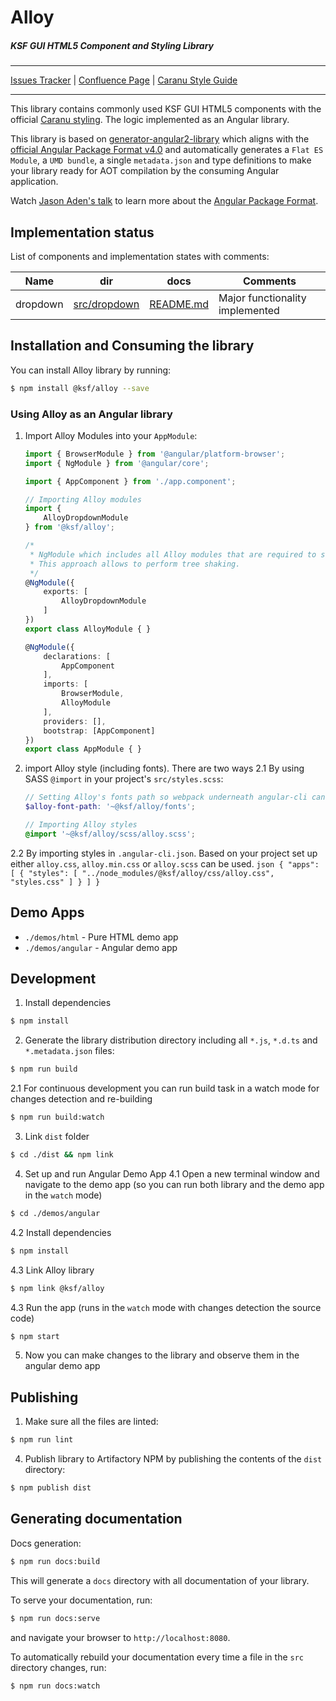 Alloy
===========

##### KSF GUI HTML5 Component and Styling Library

---
[Issues Tracker](https://jira.it.keysight.com/projects/ALLOY) | [Confluence Page](https://confluence.it.keysight.com/display/KsfGui/About+Alloy) | [Caranu Style Guide](https://confluence.it.keysight.com/display/guiGuild/Visual+Style+Guide+-+Both+Schemes+-+Updated)

---

This library contains commonly used KSF GUI HTML5 components with the official [Caranu styling](https://confluence.it.keysight.com/display/guiGuild/Visual+Style+Guide+-+Both+Schemes+-+Updated?preview=/39592284/39592281/Keysight-Style_Guide2.pdf).
The logic implemented as an Angular library.


This library is based on [generator-angular2-library](https://github.com/jvandemo/generator-angular2-library) which aligns with the [official Angular Package Format v4.0](https://goo.gl/AMOU5G) and automatically generates a `Flat ES Module`, a `UMD bundle`, a single `metadata.json` and type definitions to make your library ready for AOT compilation by the consuming Angular application.

Watch [Jason Aden's talk](https://www.youtube.com/watch?v=unICbsPGFIA) to learn more about the [Angular Package Format](https://goo.gl/AMOU5G).

## Implementation status
List of components and implementation states with comments:

| Name            | dir          | docs                                                                               | Comments                                  |
| --------------- | ------------ | ---------------------------------------------------------------------------------- | ----------------------------------------- |
| dropdown        | [src/dropdown](https://bitbucket.it.keysight.com/projects/KSFGUI/repos/alloy/browse/src/dropdown) | [README.md](https://bitbucket.it.keysight.com/projects/KSFGUI/repos/alloy/browse/src/dropdown) | Major functionality implemented|

## Installation and Consuming the library

You can install Alloy library by running:

```bash
$ npm install @ksf/alloy --save
```

### Using Alloy as an Angular library

1. Import Alloy Modules into your `AppModule`:
    ```typescript
    import { BrowserModule } from '@angular/platform-browser';
    import { NgModule } from '@angular/core';

    import { AppComponent } from './app.component';

    // Importing Alloy modules
    import {
        AlloyDropdownModule
    } from '@ksf/alloy';

    /*
     * NgModule which includes all Alloy modules that are required to serve the demo app.
     * This approach allows to perform tree shaking.
     */
    @NgModule({
        exports: [
            AlloyDropdownModule
        ]
    })
    export class AlloyModule { }

    @NgModule({
        declarations: [
            AppComponent
        ],
        imports: [
            BrowserModule,
            AlloyModule
        ],
        providers: [],
        bootstrap: [AppComponent]
    })
    export class AppModule { }
    ```
2. import Alloy style (including fonts). There are two ways
2.1 By using SASS `@import` in your project's `src/styles.scss`:
    ```scss
    // Setting Alloy's fonts path so webpack underneath angular-cli can resolve and copy font files over
    $alloy-font-path: '~@ksf/alloy/fonts';

    // Importing Alloy styles
    @import '~@ksf/alloy/scss/alloy.scss';
    ```
2.2 By importing styles in `.angular-cli.json`. Based on your project set up either `alloy.css`, `alloy.min.css` or `alloy.scss` can be used.
    ```json
    {
      "apps": [
        {
          "styles": [
            "../node_modules/@ksf/alloy/css/alloy.css",
            "styles.css"
          ]
        }
      ]
    }
    ```

## Demo Apps
- `./demos/html` - Pure HTML demo app
- `./demos/angular` - Angular demo app


## Development
1. Install dependencies
```bash
$ npm install
```
2. Generate the library distribution directory including all `*.js`, `*.d.ts` and `*.metadata.json` files:
```bash
$ npm run build
```
2.1 For continuous development you can run build task in a watch mode for changes detection and re-building
```bash
$ npm run build:watch
```

3. Link `dist` folder
```bash
$ cd ./dist && npm link
```

4. Set up and run Angular Demo App
4.1 Open a new terminal window and navigate to the demo app (so you can run both library and the demo app in the `watch` mode)
```bash
$ cd ./demos/angular
```
4.2 Install dependencies
```bash
$ npm install
```
4.3 Link Alloy library
```bash
$ npm link @ksf/alloy
```
4.3 Run the app (runs in the `watch` mode with changes detection the source code)
```bash
$ npm start
```

5. Now you can make changes to the library and observe them in the angular demo app

## Publishing
1. Make sure all the files are linted:
```bash
$ npm run lint
```

4. Publish library to Artifactory NPM by publishing the contents of the `dist` directory:
```bash
$ npm publish dist
```

## Generating documentation

Docs generation:
```bash
$ npm run docs:build
```

This will generate a `docs` directory with all documentation of your library.

To serve your documentation, run:

```bash
$ npm run docs:serve
```

and navigate your browser to `http://localhost:8080`.

To automatically rebuild your documentation every time a file in the `src` directory changes, run:

```bash
$ npm run docs:watch
```
